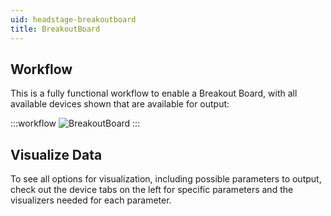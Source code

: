 ```yaml
---
uid: headstage-breakoutboard
title: BreakoutBoard
---
```


## Workflow

This is a fully functional workflow to enable a Breakout Board, with all available devices shown that are available for output:

:::workflow 
![BreakoutBoard](~/workflows/headstage-breakoutboard.bonsai)
:::

## Visualize Data

To see all options for visualization, including possible parameters to output, check out the device tabs on the left for specific parameters and the visualizers needed for each parameter.